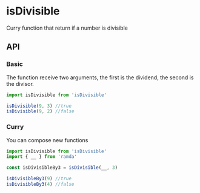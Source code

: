 # isDivisible
Curry function that return if a number is divisible

## API

### Basic
The function receive two arguments, the first is the dividend,
the second is the divisor.

```javascript
import isDivisible from 'isDivisible'

isDivisible(9, 3) //true
isDivisible(9, 2) //false
```

### Curry
You can compose new functions

```javascript
import isDivisible from 'isDivisible'
import { __ } from 'ramda'

const isDivisibleBy3 = isDivisible(__, 3)

isDivisibleBy3(9) //true
isDivisibleBy3(4) //false
```
